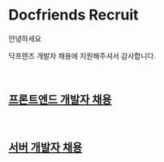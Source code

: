 # Docfriends Recruit

안녕하세요

닥프렌즈 개발자 채용에 지원해주셔서 감사합니다.

<br/>

## [프론트엔드 개발자 채용](./Front/readme.md)

<br/>

## [서버 개발자 채용](./Server/readme.md)